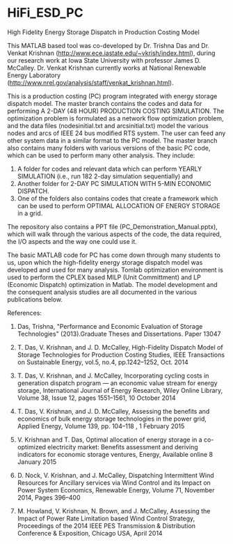 # HiFi_ESD_PC
High Fidelity Energy Storage Dispatch in Production Costing Model

This MATLAB based tool was co-developed by Dr. Trishna Das and Dr. Venkat Krishnan (http://www.ece.iastate.edu/~vkrish/index.html), during our research work at Iowa State University with professor James D. McCalley. Dr. Venkat Krishnan currently works at National Renewable Energy Laboratory (http://www.nrel.gov/analysis/staff/venkat_krishnan.html).

This is a production costing (PC) program integrated with energy storage dispatch model. The master branch contains the codes and data for performing A 2-DAY (48 HOUR) PRODUCTION COSTING SIMULATION. The optimization problem is formulated as a network flow optimization problem, and the data files (nodesinitial.txt and arcsinitial.txt) model the various nodes and arcs of IEEE 24 bus modified RTS system. The user can feed any other system data in a similar format to the PC model. The master branch also contains many folders with various versions of the basic PC code, which can be used to perform many other analysis. They include:

1. A folder for codes and relevant data which can perform YEARLY SIMULATION (i.e., run 182 2-day simulation sequentially) and
2. Another folder for 2-DAY PC SIMULATION WITH 5-MIN ECONOMIC DISPATCH. 
3. One of the folders also contains codes that create a framework which can be used to perform OPTIMAL ALLOCATION OF ENERGY STORAGE in a grid.

The repository also contains a PPT file (PC_Demonstration_Manual.pptx), which will walk through the various aspects of the code, the data required, the I/O aspects and the way one could use it.

The basic MATLAB code for PC has come down through many students to us, upon which the high-fidelity energy storage dispatch model was developed and used for many analysis. Tomlab optimization environment is used to perform the CPLEX based MILP (Unit Committment) and LP (Economic Dispatch) optimization in Matlab. The model development and the consequent analysis studies are all documented in the various publications below. 


References:


1. Das, Trishna, "Performance and Economic Evaluation of Storage Technologies" (2013).Graduate Theses and Dissertations. Paper 13047


2. T. Das, V. Krishnan, and J. D. McCalley, High-Fidelity Dispatch Model of Storage Technologies for Production Costing Studies, IEEE Transactions on Sustainable Energy, vol.5, no.4, pp.1242–1252, Oct. 2014


3. T. Das, V. Krishnan, and J. McCalley, Incorporating cycling costs in generation dispatch program — an economic value stream for energy storage, International Journal of Energy Research, Wiley Online Library, Volume 38, Issue 12, pages 1551–1561, 10 October 2014


4. T. Das, V. Krishnan, and J. D. McCalley, Assessing the benefits and economics of bulk energy storage technologies in the power grid, Applied Energy, Volume 139, pp. 104–118 , 1 February 2015


5. V. Krishnan and T. Das, Optimal allocation of energy storage in a co-optimized electricity market: Benefits assessment and deriving indicators for economic storage ventures, Energy, Available online 8 January 2015


6. D. Nock, V. Krishnan, and J. McCalley, Dispatching Intermittent Wind Resources for Ancillary services via Wind Control and its Impact on Power System Economics, Renewable Energy, Volume 71, November 2014, Pages 396–400


7. M. Howland, V. Krishnan, N. Brown, and J. McCalley, Assessing the Impact of Power Rate Limitation based Wind Control Strategy, Proceedings of the 2014 IEEE PES Transmission & Distribution Conference & Exposition, Chicago USA, April 2014
